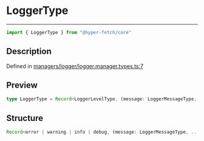 

# LoggerType

<div class="api-docs__separator" data-reactroot="">

---

</div><div class="api-docs__import" data-reactroot="">

```ts
import { LoggerType } from "@hyper-fetch/core"
```

</div><div class="api-docs__section">

## Description

</div><div class="api-docs__description"><span class="api-docs__do-not-parse">



</span></div><p class="api-docs__definition">

Defined in [managers/logger/logger.manager.types.ts:7](https://github.com/BetterTyped/hyper-fetch/blob/6c3eaa91/packages/core/src/managers/logger/logger.manager.types.ts#L7)

</p><div class="api-docs__section">

## Preview

</div><div class="api-docs__preview type single">

```ts
type LoggerType = Record<LoggerLevelType, (message: LoggerMessageType, ...additionalData: LoggerMessageType[]) => void>;
```

</div><div class="api-docs__section">

## Structure

</div><div class="api-docs__returns">

```ts
Record<error | warning | info | debug, (message: LoggerMessageType, ...additionalData: LoggerMessageType[]) => void>
```

</div>